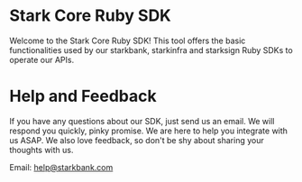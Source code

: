 # Stark Core Ruby SDK

Welcome to the Stark Core Ruby SDK!
This tool offers the basic functionalities used by our starkbank, starkinfra and starksign Ruby SDKs to operate our APIs. 

# Help and Feedback

If you have any questions about our SDK, just send us an email.
We will respond you quickly, pinky promise. We are here to help you integrate with us ASAP.
We also love feedback, so don't be shy about sharing your thoughts with us.

Email: help@starkbank.com

